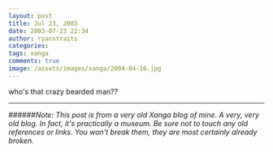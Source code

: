 ```yaml
---
layout: post
title: Jul 23, 2003
date: 2003-07-23 22:34
author: ryanstraits
categories:
tags: xanga
comments: true
image: /assets/images/xanga/2004-04-16.jpg
---
```

who's that crazy bearded man??

<!-- break -->

---

######*Note: This post is from a very old Xanga blog of mine. A very, very old blog. In fact, it's practically a museum. Be sure not to touch any old references or links. You won't break them, they are most certainly already broken.*